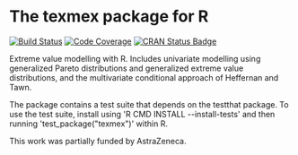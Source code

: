 The texmex package for R
========================

[![Build Status](https://travis-ci.org/harrysouthworth/texmex.svg?branch=master)](https://travis-ci.org/harrysouthworth/texmex)
[![Code Coverage](https://img.shields.io/codecov/c/github/harrysouthworth/texmex.svg)](https://codecov.io/gh/harrysouthworth/texmex)
[![CRAN Status Badge](http://www.r-pkg.org/badges/version/texmex)](https://cran.r-project.org/package=texmex)


Extreme value modelling with R. Includes univariate
modelling using generalized Pareto distributions and
generalized extreme value distributions, and the
multivariate conditional approach of Heffernan and
Tawn.

The package contains a test suite that depends on the
testthat package. To use the test suite, install
using 'R CMD INSTALL --install-tests' and then running
'test_package("texmex")' within R.

This work was partially funded by AstraZeneca.
